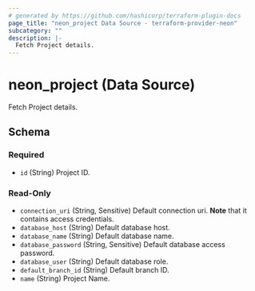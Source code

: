 ```yaml
---
# generated by https://github.com/hashicorp/terraform-plugin-docs
page_title: "neon_project Data Source - terraform-provider-neon"
subcategory: ""
description: |-
  Fetch Project details.
---
```


# neon_project (Data Source)

Fetch Project details.



<!-- schema generated by tfplugindocs -->
## Schema

### Required

- `id` (String) Project ID.

### Read-Only

- `connection_uri` (String, Sensitive) Default connection uri. **Note** that it contains access credentials.
- `database_host` (String) Default database host.
- `database_name` (String) Default database name.
- `database_password` (String, Sensitive) Default database access password.
- `database_user` (String) Default database role.
- `default_branch_id` (String) Default branch ID.
- `name` (String) Project Name.
